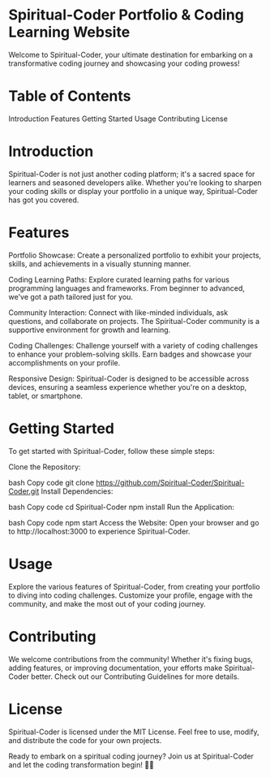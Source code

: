 
# Spiritual-Coder Portfolio & Coding Learning Website
Welcome to Spiritual-Coder, your ultimate destination for embarking on a transformative coding journey and showcasing your coding prowess!

# Table of Contents
Introduction
Features
Getting Started
Usage
Contributing
License
# Introduction
Spiritual-Coder is not just another coding platform; it's a sacred space for learners and seasoned developers alike. Whether you're looking to sharpen your coding skills or display your portfolio in a unique way, Spiritual-Coder has got you covered.

# Features
Portfolio Showcase: Create a personalized portfolio to exhibit your projects, skills, and achievements in a visually stunning manner.

Coding Learning Paths: Explore curated learning paths for various programming languages and frameworks. From beginner to advanced, we've got a path tailored just for you.

Community Interaction: Connect with like-minded individuals, ask questions, and collaborate on projects. The Spiritual-Coder community is a supportive environment for growth and learning.

Coding Challenges: Challenge yourself with a variety of coding challenges to enhance your problem-solving skills. Earn badges and showcase your accomplishments on your profile.

Responsive Design: Spiritual-Coder is designed to be accessible across devices, ensuring a seamless experience whether you're on a desktop, tablet, or smartphone.

# Getting Started
To get started with Spiritual-Coder, follow these simple steps:

Clone the Repository:

bash
Copy code
git clone https://github.com/Spiritual-Coder/Spiritual-Coder.git
Install Dependencies:

bash
Copy code
cd Spiritual-Coder
npm install
Run the Application:

bash
Copy code
npm start
Access the Website:
Open your browser and go to http://localhost:3000 to experience Spiritual-Coder.

# Usage
Explore the various features of Spiritual-Coder, from creating your portfolio to diving into coding challenges. Customize your profile, engage with the community, and make the most out of your coding journey.

# Contributing
We welcome contributions from the community! Whether it's fixing bugs, adding features, or improving documentation, your efforts make Spiritual-Coder better. Check out our Contributing Guidelines for more details.

# License
Spiritual-Coder is licensed under the MIT License. Feel free to use, modify, and distribute the code for your own projects.

Ready to embark on a spiritual coding journey? Join us at Spiritual-Coder and let the coding transformation begin! 🚀✨
